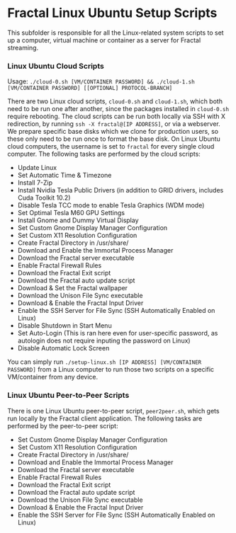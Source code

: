 # Fractal Linux Ubuntu Setup Scripts

This subfolder is responsible for all the Linux-related system scripts to set up a computer, virtual machine or container as a server for Fractal streaming.

### Linux Ubuntu Cloud Scripts

Usage: `./cloud-0.sh [VM/CONTAINER PASSWORD] && ./cloud-1.sh [VM/CONTAINER PASSWORD] [[OPTIONAL] PROTOCOL-BRANCH]`

There are two Linux cloud scripts, `cloud-0.sh` and `cloud-1.sh`, which both need to be run one after another, since the packages installed in `cloud-0.sh` require rebooting. The cloud scripts can be run both locally via SSH with X redirection, by running `ssh -X fractal@[IP ADDRESS]`, or via a webserver. We prepare specific base disks which we clone for production users, so these only need to be run once to format the base disk. On Linux Ubuntu cloud computers, the username is set to `fractal` for every single cloud computer. The following tasks are performed by the cloud scripts:

- Update Linux
- Set Automatic Time & Timezone
- Install 7-Zip
- Install Nvidia Tesla Public Drivers (in addition to GRID drivers, includes Cuda Toolkit 10.2)
- Disable Tesla TCC mode to enable Tesla Graphics (WDM mode)
- Set Optimal Tesla M60 GPU Settings
- Install Gnome and Dummy Virtual Display
- Set Custom Gnome Display Manager Configuration
- Set Custom X11 Resolution Configuration
- Create Fractal Directory in /usr/share/
- Download and Enable the Immortal Process Manager
- Download the Fractal server executable
- Enable Fractal Firewall Rules
- Download the Fractal Exit script
- Download the Fractal auto update script
- Download & Set the Fractal wallpaper
- Download the Unison File Sync executable
- Download & Enable the Fractal Input Driver
- Enable the SSH Server for File Sync (SSH Automatically Enabled on Linux)
- Disable Shutdown in Start Menu
- Set Auto-Login (This is ran here even for user-specific password, as autologin does not require inputing the password on Linux)
- Disable Automatic Lock Screen

You can simply run `./setup-linux.sh [IP ADDRESS] [VM/CONTAINER PASSWORD]` from a Linux computer to run those two scripts on a specific VM/container from any device.

### Linux Ubuntu Peer-to-Peer Scripts

There is one Linux Ubuntu peer-to-peer script, `peer2peer.sh`, which gets run locally by the Fractal client application. The following tasks are performed by the peer-to-peer script:

- Set Custom Gnome Display Manager Configuration
- Set Custom X11 Resolution Configuration
- Create Fractal Directory in /usr/share/
- Download and Enable the Immortal Process Manager
- Download the Fractal server executable
- Enable Fractal Firewall Rules
- Download the Fractal Exit script
- Download the Fractal auto update script
- Download the Unison File Sync executable
- Download & Enable the Fractal Input Driver
- Enable the SSH Server for File Sync (SSH Automatically Enabled on Linux)
